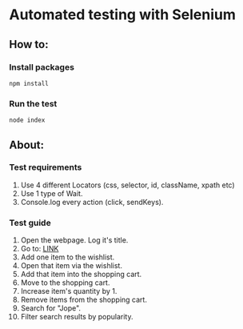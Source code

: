 ﻿# Automated testing with Selenium

## How to:

### Install packages

`npm install`

### Run the test

`node index`

## About:

### Test requirements

1. Use 4 different Locators (css, selector, id, className, xpath etc)
2. Use 1 type of Wait.
3. Console.log every action (click, sendKeys).

### Test guide

1. Open the webpage. Log it's title.
2. Go to: [LINK](https://www.weekendshoes.ee/naistele/saapad.html)
3. Add one item to the wishlist.
4. Open that item via the wishlist.
5. Add that item into the shopping cart.
6. Move to the shopping cart.
7. Increase item's quantity by 1.
8. Remove items from the shopping cart.
9. Search for "Jope".
10. Filter search results by popularity.
